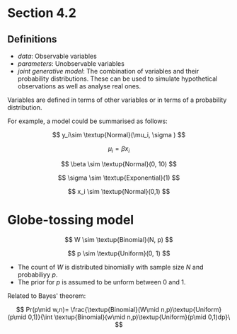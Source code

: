 # Section 4.2

## Definitions

- *data*: Observable variables
- *parameters*: Unobservable variables
- *joint generative model*: The combination of variables and their probability distributions. These can be used to simulate hypothetical observations as well as analyse real ones.

Variables are defined in terms of other variables or in terms of a probability distribution.

For example, a model could be summarised as follows:

$$ y_i\sim \textup{Normal}(\mu_i, \sigma ) $$

$$ \mu_i = \beta x_i $$

$$ \beta \sim \textup{Normal}(0, 10) $$

$$ \sigma \sim \textup{Exponential}(1) $$

$$ x_i \sim \textup{Normal}(0,1) $$

# Globe-tossing model

$$ W \sim \textup{Binomial}(N, p) $$

$$ p \sim \textup{Uniform}(0, 1) $$

- The count of $W$ is distributed binomially with sample size $N$ and probabiliyy $p$.
- The prior for $p$ is assumed to be unform between 0 and 1.

Related to Bayes' theorem:

$$ Pr(p\mid w,n)= \frac{\textup{Binomial}(W\mid n,p)\textup{Uniform}(p\mid 0,1)}{\int \textup{Binomial}(w\mid n,p)\textup{Uniform}(p\mid 0,1)dp}\ $$
